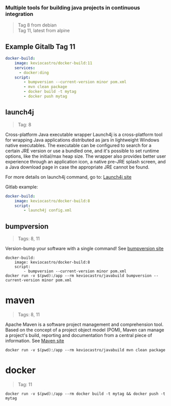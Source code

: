 ### Multiple tools for building java projects in continuous integration

> Tag 8 from debian<br>
> Tag 11, latest from alpine

## Example Gitalb Tag 11

```yaml
docker-build:
    image: keviocastro/docker-build:11
    services:
      - docker:ding
    script:
        - bumpversion --current-version minor pom.xml
        - mvn clean package
        - docker build -t mytag
        - docker push mytag
````

## launch4j
> Tag: 8

Cross-platform Java executable wrapper
Launch4j is a cross-platform tool for wrapping Java applications distributed as jars in lightweight 
Windows native executables. The executable can be configured to search for a certain JRE version or use a bundled one, 
and it's possible to set runtime options, like the initial/max heap size. 
The wrapper also provides better user experience through an application icon, 
a native pre-JRE splash screen, and a Java download page in case the appropriate JRE cannot be found.

For more details on launch4j command, go to: [Launch4j site](http://launch4j.sourceforge.net/)

Gitlab example:

```yaml
docker-build:
    image: keviocastro/docker-build:8
    script:
        - launch4j config.xml
````

## bumpversion
> Tags: 8, 11

Version-bump your software with a single command!
See [bumpversion site](https://github.com/peritus/bumpversion)


```console
docker-build:
    image: keviocastro/docker-build:8
    script:
        - bumpversion --current-version minor pom.xml
docker run -v $(pwd):/app --rm keviocastro/javabuild bumpversion --current-version minor pom.xml
````

# maven
> Tags: 8, 11

Apache Maven is a software project management and comprehension tool. Based on the concept of a project object model (POM), Maven can manage a project's build, reporting and documentation from a central piece of information.
See [Maven site](https://maven.apache.org/)

```console
docker run -v $(pwd):/app --rm keviocastro/javabuild mvn clean package
````

# docker
> Tag: 11

```console
docker run -v $(pwd):/app --rm docker build -t mytag && docker push -t mytag
````
